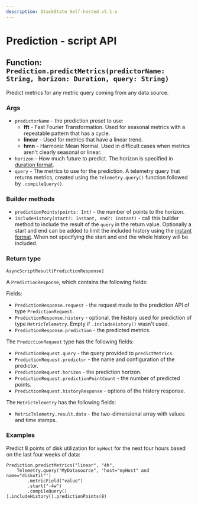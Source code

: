 ```yaml
---
description: StackState Self-hosted v5.1.x 
---
```


# Prediction - script API

## Function: `Prediction.predictMetrics(predictorName: String, horizon: Duration, query: String)`

Predict metrics for any metric query coming from any data source.

### Args

* `predictorName` - the prediction preset to use: 
  * **fft** - Fast Fourier Transformation. Used for seasonal metrics with a repeatable pattern that has a cycle.
  * **linear** - Used for metrics that have a linear trend.
  * **hmn** - Harmonic Mean Normal. Used in difficult cases when metrics aren't clearly seasonal or linear.
* `horizon` - How much future to predict. The horizon is specified in [duration format](../time-in-scripts.md).
* `query` - The metrics to use for the prediction. A telemetry query that returns metrics, created using the `Telemetry.query()` function followed by `.compileQuery()`.

### Builder methods

* `predictionPoints(points: Int)` - the number of points to the horizon.
* `includeHistory(start?: Instant, end?: Instant)` - call this builder method to include the result of the `query` in the return value. Optionally a start and end can be added to limit the included history using the [instant format](time.md). When not specifying the start and end the whole history will be included.

### Return type

`AsyncScriptResult[PredictionResponse]`

A `PredictionResponse`, which contains the following fields:

Fields:

* `PredictionResponse.request` - the request made to the prediction API of type `PredictionRequest`.
* `PredictionResponse.history` - optional, the history used for prediction of type `MetricTelemetry`. Empty if `.includeHistory()` wasn't used.
* `PredictionResponse.prediction` - the predicted metrics.

The `PredictionRequest` type has the following fields:

* `PredictionRequest.query` - the query provided to `predictMetrics`.
* `PredictionRequest.predictor` - the name and configuration of the predictor.
* `PredictionRequest.horizon` - the prediction horizon.
* `PredictionRequest.predictionPointCount` - the number of predicted points.
* `PredictionRequest.historyResponse` - options of the history response.

The `MetricTelemetry` has the following fields:

* `MetricTelemetry.result.data` - the two-dimensional array with values and time stamps.

### Examples

Predict 8 points of disk utilization for `myHost` for the next four hours based on the last four weeks of data:

```text
Prediction.predictMetrics("linear", "4h",
    Telemetry.query("MyDatasource", 'host="myHost" and name="diskutil"')
        .metricField("value")
        .start("-4w")
        .compileQuery()
).includeHistory().predictionPoints(8)
```

